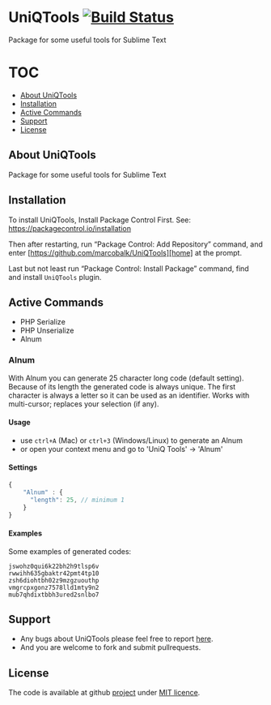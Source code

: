# UniQTools  [![Build Status](https://travis-ci.org/marcobalk/UniQTools.svg?branch=master)](https://travis-ci.org/marcobalk/UniQTools)

Package for some useful tools for Sublime Text

# TOC
<!-- MarkdownTOC -->

- [About UniQTools](#about-uniqtools)
- [Installation](#installation)
- [Active Commands](#active-commands)
- [Support](#support)
- [License](#license)

<!-- /MarkdownTOC -->


## About UniQTools
Package for some useful tools for Sublime Text

## Installation

To install UniQTools, Install Package Control First. See: <https://packagecontrol.io/installation>

Then after restarting, run “Package Control: Add Repository” command, and enter [https://github.com/marcobalk/UniQTools][home] at the prompt.

Last but not least run “Package Control: Install Package” command, find and install `UniQTools` plugin.


## Active Commands

- PHP Serialize
- PHP Unserialize
- Alnum

### Alnum
With Alnum you can generate 25 character long code (default setting). Because of its length the generated code is always unique.
The first character is always a letter so it can be used as an identifier.
Works with multi-cursor; replaces your selection (if any).

#### Usage
- use `ctrl+A` (Mac) or `ctrl+3` (Windows/Linux) to generate an Alnum
- or open your context menu and go to 'UniQ Tools' -> 'Alnum'

#### Settings
```js
{
	"Alnum" : {
	  "length": 25, // minimum 1
	}
}
```

#### Examples
Some examples of generated codes:
```
jswohz0qui6k22bh2h9tlsp6v
rwwihh635gbaktr42pmt4tp10
zsh6diohtbh02z9mzgzuouthp
vmgrcpxgonz7578lld1mty9n2
mub7qhdixtbbh3ured2snlbo7
```

## Support

- Any bugs about UniQTools please feel free to report [here][issue].
- And you are welcome to fork and submit pullrequests.

## License

The code is available at github [project][home] under [MIT licence][1].

 [home]: https://github.com/marcobalk/UniQTools
 [issue]: https://github.com/marcobalk/UniQTools/issues
 [1]: https://github.com/marcobalk/UniQTools/blob/master/LICENSE
